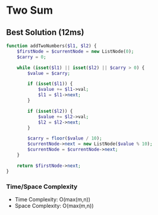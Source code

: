 # Two Sum


## Best Solution (12ms)

```php
function addTwoNumbers($l1, $l2) {
    $firstNode = $currentNode = new ListNode(0);
    $carry = 0;

    while (isset($l1) || isset($l2) || $carry > 0) {
        $value = $carry;

        if (isset($l1)) {
            $value += $l1->val;
            $l1 = $l1->next;
        }

        if (isset($l2)) {
            $value += $l2->val;
            $l2 = $l2->next;
        }

        $carry = floor($value / 10);
        $currentNode->next = new ListNode($value % 10);
        $currentNode = $currentNode->next;
    }

    return $firstNode->next;
}
```

### Time/Space Complexity

- Time Complexity: O(max(m,n))
- Space Complexity: O(max(m,n))
